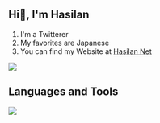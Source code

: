 ## Hi👋, I'm Hasilan
1. I'm a Twitterer
2. My favorites are Japanese
3. You can find my Website at [Hasilan Net](https://hasilan.net)

![](https://github-readme-stats.vercel.app/api/top-langs?username=Ha4lan&show_icons=true&locale=en&layout=compact)

## Languages and Tools
![](https://skillicons.dev/icons?i=html,css,js,php,react,express,wordpress,vscode,github)
